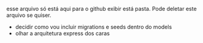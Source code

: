 esse arquivo só está aqui para o github exibir está pasta. Pode deletar este arquivo se quiser.

- decidir como vou incluir migrations e seeds dentro do models
- olhar a arquitetura express dos caras